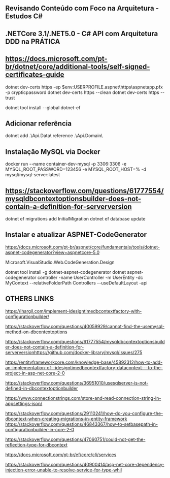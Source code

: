 ## Revisando Conteúdo com Foco na Arquitetura - Estudos C#

## .NETCore 3.1/.NET5.0 - C# API com Arquitetura DDD na PRÁTICA

## https://docs.microsoft.com/pt-br/dotnet/core/additional-tools/self-signed-certificates-guide

dotnet dev-certs https -ep $env:USERPROFILE\.aspnet\https\aspnetapp.pfx -p crypticpassword
dotnet dev-certs https --clean
dotnet dev-certs https --trust

dotnet tool install --global dotnet-ef

## Adicionar referência

dotnet add .\Api.Data\ reference .\Api.Domain\

## Instalação MySQL via Docker

docker run --name container-dev-mysql -p 3306:3306 -e MYSQL_ROOT_PASSWORD=123456 -e MYSQL_ROOT_HOST=% -d mysql/mysql-server:latest

## https://stackoverflow.com/questions/61777554/mysqldbcontextoptionsbuilder-does-not-contain-a-definition-for-serverversion

dotnet ef migrations add InitialMigration
dotnet ef database update

## Instalar e atualizar ASPNET-CodeGenerator

https://docs.microsoft.com/pt-br/aspnet/core/fundamentals/tools/dotnet-aspnet-codegenerator?view=aspnetcore-5.0

Microsoft.VisualStudio.Web.CodeGeneration.Design

dotnet tool install -g dotnet-aspnet-codegenerator
dotnet aspnet-codegenerator controller -name UserController -m UserEntity -dc MyContext --relativeFolderPath Controllers --useDefaultLayout -api

## OTHERS LINKS

https://lhargil.com/implement-idesigntimedbcontextfactory-with-configurationbuilder/

https://stackoverflow.com/questions/40059929/cannot-find-the-usemysql-method-on-dbcontextoptions

https://stackoverflow.com/questions/61777554/mysqldbcontextoptionsbuilder-does-not-contain-a-definition-for-serverversionhttps://github.com/docker-library/mysql/issues/275

https://entityframeworkcore.com/knowledge-base/45892312/how-to-add-an-implementation-of--idesigntimedbcontextfactory-datacontext---to-the-project-in-asp-net-core-2-0

https://stackoverflow.com/questions/36951010/usesqlserver-is-not-defined-in-dbcontextoptionbuilder

https://www.connectionstrings.com/store-and-read-connection-string-in-appsettings-json/

https://stackoverflow.com/questions/29110241/how-do-you-configure-the-dbcontext-when-creating-migrations-in-entity-framework
https://stackoverflow.com/questions/46843367/how-to-setbasepath-in-configurationbuilder-in-core-2-0

https://stackoverflow.com/questions/47060751/could-not-get-the-reflection-type-for-dbcontext

https://docs.microsoft.com/pt-br/ef/core/cli/services

https://stackoverflow.com/questions/40900414/asp-net-core-dependency-injection-error-unable-to-resolve-service-for-type-whil
